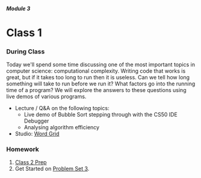 ##### Module 3

# Class 1

### During Class
Today we'll spend some time discussing one of the most important topics in computer science: computational complexity. Writing code that works is great, but if it takes too long to run then it is useless. Can we tell how long something will take to run before we run it? What factors go into the running time of a program? We will explore the answers to these questions using live demos of various programs.
* Lecture / Q&A on the following topics:
  * Live demo of Bubble Sort stepping through with the CS50 IDE Debugger
  * Analysing algorithm efficiency
* Studio: [Word Grid](../studios/word-grid)

### Homework
1. [Class 2 Prep](https://github.com/Launch-Code/cs50x-live-2016/tree/master/calendar/cs50/unit1-fundamentals/module3/materials/class2-prep)
2. Get Started on [Problem Set 3](TODO).
